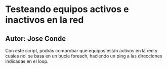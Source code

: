 # Testeando equipos activos e inactivos en la red
## Autor: Jose Conde

Con este script, podrás comprobar que equipos están activos en la red y cuales no, se basa en un bucle foreach,
haciendo un ping a las direcciones indicadas en el loop.
